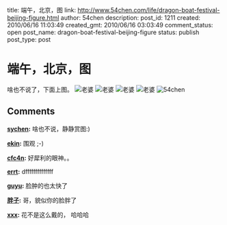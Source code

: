 title: 端午，北京，图
link: http://www.54chen.com/life/dragon-boat-festival-beijing-figure.html
author: 54chen
description: 
post_id: 1211
created: 2010/06/16 11:03:49
created_gmt: 2010/06/16 03:03:49
comment_status: open
post_name: dragon-boat-festival-beijing-figure
status: publish
post_type: post

# 端午，北京，图

啥也不说了，下面上图。 ![老婆](http://img04.taobaocdn.com/imgextra/i4/T1SeRDXklDXXXvKb.__105534.jpg) ![老婆](http://img06.taobaocdn.com/imgextra/i6/13078490/T2K.0hXilaXXXXXXXX_!!13078490.jpg) ![老婆](http://img02.taobaocdn.com/imgextra/i2/13078490/T2LU0hXilaXXXXXXXX_!!13078490.jpg) ![老婆](http://img02.taobaocdn.com/imgextra/i2/13078490/T2J.0hXitaXXXXXXXX_!!13078490.jpg) ![54chen](http://img01.taobaocdn.com/imgextra/i1/T1d2VDXnllXXXLstZ__105754.jpg)

## Comments

**[sychen](#12435 "2010-06-17 08:34:42"):** 啥也不说，静静赏图:)

**[ekin](#12436 "2010-06-17 10:10:40"):** 围观 ;-)

**[cfc4n](#12437 "2010-06-17 12:04:45"):** 好犀利的眼神。。

**[errt](#12445 "2010-06-18 14:56:34"):** dffffffffffffff

**[guyu](#12447 "2010-06-18 15:59:38"):** 脸肿的也太快了

**[胖子](#12442 "2010-06-17 19:19:07"):** 哥，貌似你的脸胖了

**[xxx](#12482 "2010-07-05 10:38:36"):** 花不是这么戴的， 哈哈哈

